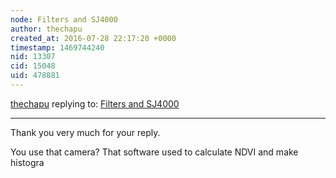 ```yaml
---
node: Filters and SJ4000
author: thechapu
created_at: 2016-07-28 22:17:20 +0000
timestamp: 1469744240
nid: 13307
cid: 15048
uid: 478881
---
```




[thechapu](../profile/thechapu) replying to: [Filters and SJ4000](../notes/thechapu/07-25-2016/filters-and-sj4000)

----
Thank you very much for your reply.

You use that camera?
That software used to calculate NDVI and make histogra